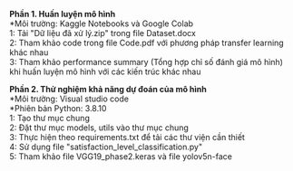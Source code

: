 **Phần 1. Huấn luyện mô hình**  
*Môi trường: Kaggle Notebooks và Google Colab  
1: Tải "Dữ liệu đã xử lý.zip" trong file Dataset.docx  
2: Tham khảo code trong file Code.pdf với phương pháp transfer learning khác nhau  
3: Tham khảo performance summary (Tổng hợp chỉ số đánh giá mô hình) khi huấn luyện mô hình với các kiến trúc khác nhau  

**Phần 2. Thử nghiệm khả năng dự đoán của mô hình**  
*Môi trường: Visual studio code  
*Phiên bản Python: 3.8.10  
1: Tạo thư mục chung  
2: Đặt thư mục models, utils vào thư mục chung  
3: Thực hiện theo requirements.txt để tải các thư viện cần thiết  
4: Sử dụng file "satisfaction_level_classification.py"  
5: Tham khảo file VGG19_phase2.keras và file yolov5n-face
